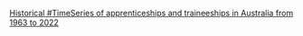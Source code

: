[Historical #TimeSeries of apprenticeships and traineeships in Australia from 1963 to 2022](https://qi.tc/qi/110840)